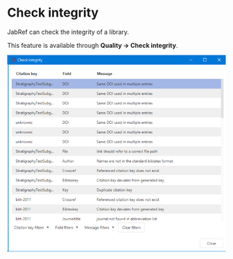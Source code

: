 # Check integrity

JabRef can check the integrity of a library.

This feature is available through **Quality → Check integrity**.

![Check integrity dialog](../.gitbook/assets/checkintegrity.png)

